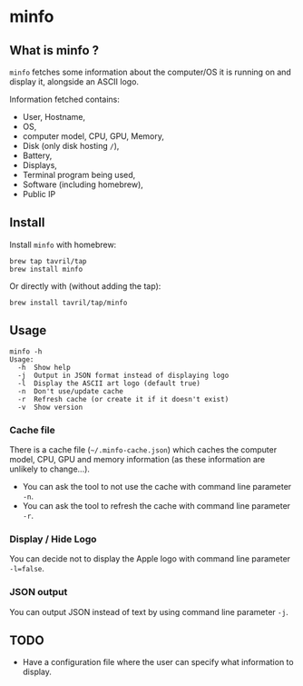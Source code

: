 # minfo

## What is minfo ?

`minfo` fetches some information about the computer/OS
it is running on and display it, alongside an ASCII logo.

Information fetched contains:

- User, Hostname,
- OS,
- computer model, CPU, GPU, Memory,
- Disk (only disk hosting `/`),
- Battery,
- Displays,
- Terminal program being used,
- Software (including homebrew),
- Public IP

## Install

Install `minfo` with homebrew:

```text
brew tap tavril/tap
brew install minfo
```

Or directly with (without adding the tap):

```text
brew install tavril/tap/minfo
```

## Usage

```text
minfo -h
Usage:
  -h  Show help
  -j  Output in JSON format instead of displaying logo
  -l  Display the ASCII art logo (default true)
  -n  Don't use/update cache
  -r  Refresh cache (or create it if it doesn't exist)
  -v  Show version
```

### Cache file

There is a cache file (`~/.minfo-cache.json`) which caches the computer model, CPU, GPU and memory information (as these information are unlikely to change...).

- You can ask the tool to not use the cache with command line parameter `-n`.
- You can ask the tool to refresh the cache with command line parameter `-r`.

### Display / Hide Logo

You can decide not to display the Apple logo with command line parameter `-l=false`.

### JSON output

You can output JSON instead of text by using command line parameter `-j`.

## TODO

- Have a configuration file where the user can specify what information to display.
